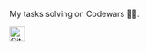 My tasks solving on Codewars 👨‍🎓.

<img alt="GitHub commit activity" src="https://img.shields.io/github/commit-activity/y/tamga05/My_Codewars?style=flat-square" height="27">
